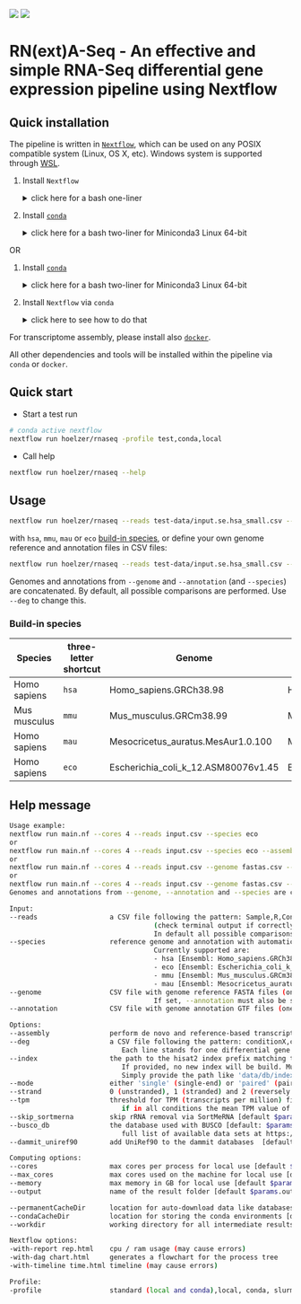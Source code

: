 
![](https://img.shields.io/badge/nextflow-20.07.1-brightgreen)
![](https://img.shields.io/badge/uses-conda-yellow.svg)
<!--![](https://img.shields.io/badge/uses-docker-blue.svg)-->

# RN(ext)A-Seq - An effective and simple RNA-Seq differential gene expression pipeline using Nextflow

## Quick installation

The pipeline is written in [`Nextflow`](https://nf-co.re/usage/installation), which can be used on any POSIX compatible system (Linux, OS X, etc). Windows system is supported through [WSL](https://en.wikipedia.org/wiki/Windows_Subsystem_for_Linux).

1. Install  `Nextflow`
    <details><summary>click here for a bash one-liner </summary>

    ```bash
    wget -qO- https://get.nextflow.io | bash
    ```

    </details>
1. Install [`conda`](https://conda.io/miniconda.html)
    <details><summary>click here for a bash two-liner for Miniconda3 Linux 64-bit</summary>

    ```bash
    wget https://repo.anaconda.com/miniconda/Miniconda3-latest-Linux-x86_64.sh
    bash Miniconda3-latest-Linux-x86_64.sh
    ```

    </details>

OR

1. Install [`conda`](https://conda.io/miniconda.html)
    <details><summary>click here for a bash two-liner for Miniconda3 Linux 64-bit</summary>

    ```bash
    wget https://repo.anaconda.com/miniconda/Miniconda3-latest-Linux-x86_64.sh
    bash Miniconda3-latest-Linux-x86_64.sh
    ```

    </details>
1. Install `Nextflow` via `conda`
    <details><summary>click here to see how to do that</summary>

    ```bash
    conda create -n nextflow -c bioconda nextflow
    conda active nextflow
    ```

    </details>

For transcriptome assembly, please install also [`docker`](https://docs.docker.com/engine/installation/).

All other dependencies and tools will be installed within the pipeline via `conda` or `docker`.

## Quick start

- Start a test run

```bash
# conda active nextflow
nextflow run hoelzer/rnaseq -profile test,conda,local
```

- Call help

```bash
nextflow run hoelzer/rnaseq --help
```

## Usage

```bash
nextflow run hoelzer/rnaseq --reads test-data/input.se.hsa_small.csv --species hsa --max_cores 6 --cores 2
```

with `hsa`, `mmu`, `mau` or `eco` [build-in species](###-Build-in-species), or define your own genome reference and annotation files in CSV files:

```bash
nextflow run hoelzer/rnaseq --reads test-data/input.se.hsa_small.csv --genome fastas.csv --annotation gtf.csv --max_cores 6 --cores 2
```

Genomes and annotations from `--genome` and `--annotation` (and `--species`) are concatenated.
By default, all possible comparisons are performed. Use `--deg` to change this.

### Build-in species

| Species      | three-letter shortcut | Genome                              | Annotation                                    |
| ------------ | --------------------- | ----------------------------------- | --------------------------------------------- |
| Homo sapiens | `hsa`                 | Homo_sapiens.GRCh38.98              | Homo_sapiens.GRCh38.dna.primary_assembly      |
| Mus musculus | `mmu`                 | Mus_musculus.GRCm38.99              | Mus_musculus.GRCm38.dna.primary_assembly      |
| Homo sapiens | `mau`                 | Mesocricetus_auratus.MesAur1.0.100  | Mesocricetus_auratus.MesAur1.0.dna.toplevel   |
| Homo sapiens | `eco`                 | Escherichia_coli_k_12.ASM80076v1.45 | Escherichia_coli_k_12.ASM80076v1.dna.toplevel |

## Help message

```bash
Usage example:
nextflow run main.nf --cores 4 --reads input.csv --species eco
or
nextflow run main.nf --cores 4 --reads input.csv --species eco --assembly
or
nextflow run main.nf --cores 4 --reads input.csv --genome fastas.csv --annotation gtfs.csv
or
nextflow run main.nf --cores 4 --reads input.csv --genome fastas.csv --annotation gtfs.csv --species eco
Genomes and annotations from --genome, --annotation and --species are concatenated

Input:
--reads                  a CSV file following the pattern: Sample,R,Condition,Patient for single-end or Sample,R1,R2,Condition,Patient for paired-end
                                    (check terminal output if correctly assigned)
                                    In default all possible comparisons of conditions in one direction are made. Use --deg to change this.
--species                reference genome and annotation with automatic download.
                                    Currently supported are:
                                    - hsa [Ensembl: Homo_sapiens.GRCh38.dna.primary_assembly | Homo_sapiens.GRCh38.98]
                                    - eco [Ensembl: Escherichia_coli_k_12.ASM80076v1.dna.toplevel | Escherichia_coli_k_12.ASM80076v1.45]
                                    - mmu [Ensembl: Mus_musculus.GRCm38.dna.primary_assembly | Mus_musculus.GRCm38.99.gtf]
                                    - mau [Ensembl: Mesocricetus_auratus.MesAur1.0.dna.toplevel | Mesocricetus_auratus.MesAur1.0.100]
--genome                 CSV file with genome reference FASTA files (one path in each line).
                                    If set, --annotation must also be set.
--annotation             CSV file with genome annotation GTF files (one path in each line)

Options:
--assembly               perform de novo and reference-based transcriptome assembly instead of DEG analysis [default $params.assembly]
--deg                    a CSV file following the pattern: conditionX,conditionY
                            Each line stands for one differential gene expression comparison.
--index                  the path to the hisat2 index prefix matching the genome provided via --species. 
                            If provided, no new index will be build. Must be named 'index.*.ht2'.  
                            Simply provide the path like 'data/db/index'. DEPRECATED
--mode                   either 'single' (single-end) or 'paired' (paired-end) sequencing [default $params.mode]
--strand                 0 (unstranded), 1 (stranded) and 2 (reversely stranded) [default $params.strand]
--tpm                    threshold for TPM (transcripts per million) filter. A feature is discared, 
                            if in all conditions the mean TPM value of all libraries in this condition are below the threshold. [default $params.tpm]
--skip_sortmerna         skip rRNA removal via SortMeRNA [default $params.skip_sortmerna] 
--busco_db               the database used with BUSCO [default: $params.busco_db]
                            full list of available data sets at https://busco.ezlab.org/v2/frame_wget.html 
--dammit_uniref90        add UniRef90 to the dammit databases  [default: $params.dammit_uniref90]

Computing options:
--cores                  max cores per process for local use [default $params.cores]
--max_cores              max cores used on the machine for local use [default $params.max_cores]
--memory                 max memory in GB for local use [default $params.memory]
--output                 name of the result folder [default $params.output]

--permanentCacheDir      location for auto-download data like databases [default $params.permanentCacheDir]
--condaCacheDir          location for storing the conda environments [default $params.condaCacheDir]
--workdir                working directory for all intermediate results [default $params.workdir]

Nextflow options:
-with-report rep.html    cpu / ram usage (may cause errors)
-with-dag chart.html     generates a flowchart for the process tree
-with-timeline time.html timeline (may cause errors)

Profile:
-profile                 standard (local and conda),local, conda, slurm, ara (slurm, conda and customization) [default standard]
```

<!-- # Flow chart

![flow-chart](figures/chart.png) -->
